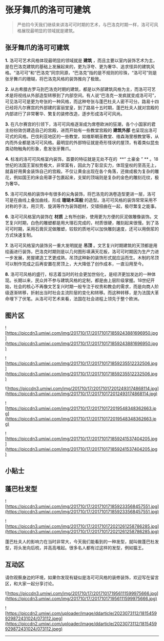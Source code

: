 # 张牙舞爪的洛可可建筑

> 严伯钧今天我们继续来讲洛可可时期的艺术，与巴洛克时期一样，洛可可风格展现最明显的领域就是建筑。

## 张牙舞爪的洛可可建筑

 **1.** 洛可可艺术风格体现最明显的领域就是 **建筑** ，而且主要以室内装饰艺术为主，是在巴洛克建筑的基础上发展起来的，更为浮夸、更为奢华、追求怪异的建筑风格。“洛可可”和“巴洛克”同宗同源，“巴洛克”指的是不规则的珍珠，“洛可可”则是张牙舞爪的珊瑚，将巴洛克风格的装饰推向了极致。

 **2.** 从古希腊古罗马到巴洛克时期的建筑，都是以外部建筑风格为主，而洛可可艺术是将视线从外部造型转移到了内部空间。有人说“巴洛克一发疯就变成洛可可”，可见洛可可是更为夸张的一种风格，而这种夸张与蓬巴杜夫人密不可分。路易十四已经将凡尔赛宫的外部建的富丽堂皇，到了路易十五时期，蓬巴杜夫人就对宫殿的内部进行了非常奢华、繁复的装修改造，逐步形成洛可可风尚。

 **3.** 在凡尔赛宫的引领下，洛可可风格逐渐成为席卷欧洲的狂潮，各个小国家的君主纷纷效仿建造自己的宫殿，进而开始有一些教堂宫殿的 **建筑外部** 也呈现出洛可可式的风格。巴伐利亚地区的一些教堂，如维斯朝圣教堂、维森海里根教堂等，从内而外全都是洛可可风格。最明显的外部特征就是奇形怪状的屋顶，有着类似昆虫类动物触角的形象，愈发张牙舞爪。

 **4.** 标准的洛可可风格室内装饰，首要的特征就是无处不在的  **“ 土豪金 ” ** 。18世纪的法国王室权势极大，非常富有，因此为了彰显实力，体现皇权的至高无上，就喜好用黄金装饰自己的宫殿。不仅让黄金出现在各个角落，还做成极为复杂的雕花，例如国王的床会用罩子包裹起来，支架的顶端则是复杂的金色的雕刻花纹，极为奢华。

 **5.** 洛可可风格的装饰中有很多的尖角装饰，将巴洛克的涡卷造型更进一层，洛可可是在曲线上叠加曲线，形成 **珊瑚木耳般** 的造型。洛可可风格的装饰常常采用不对称的手法，用贝壳、旋涡等作为装饰题材，交错扭曲在一起，极尽繁复之能事。

 **6.** 洛可可风格室内装饰在 **材质** 上有所创新，使用更为方便的灰泥做雕像装饰。文艺复兴时期，白色的雕塑都是用大理石完成的，材质很硬，雕刻起来很慢。到了洛可可时期，采用石膏灰泥做雕塑，较软的质地可以加快雕刻速度，还可以用倒浆的方式快速复制。

 **7.** 洛可可风格室内装饰另一重大发明就是 **吊顶** 。文艺复兴时期建筑的天顶都是用绘画进行装饰，巴洛克时期则是以几何图形填满天花板，洛可可时期因为生产力进一步发展，房屋建造工艺更成熟，吊顶这种新的装饰形式就应运而生。木制的吊顶可以制作完成之后再安置在房顶上，大大降低了创作成本，一直沿用至今。

 **8.** 洛可可风格的盛行，标志着当时的社会更加世俗化，是经济更加发达的一种体现。长期以来，民众并不参与建筑风格的定制，都是由上层阶级掌握。18世纪开始，社会的核心不再像文艺复兴时期一般专注于权贵和教会的需求，而是向商人阶级逐渐转移，折射出当时社会主流阶层的变化和转移。而这种转移，是为法国大革命埋下了伏笔。从洛可可艺术来看，法国在社会进程上领先于整个欧洲。

## 图片区

![https://piccdn3.umiwi.com/img/201710/17/201710171859243881696950.jpg](https://piccdn3.umiwi.com/img/201710/17/201710171859243881696950.jpg)

![https://piccdn3.umiwi.com/img/201710/17/201710171859235512232506.jpg](https://piccdn3.umiwi.com/img/201710/17/201710171859235512232506.jpg)

![https://piccdn3.umiwi.com/img/201710/17/201710172012493174868114.jpg](https://piccdn3.umiwi.com/img/201710/17/201710172012493174868114.jpg)

![https://piccdn3.umiwi.com/img/201710/17/201710172019548348362663.jpg](https://piccdn3.umiwi.com/img/201710/17/201710172019548348362663.jpg)

![https://piccdn3.umiwi.com/img/201710/17/201710171859241537404205.jpg](https://piccdn3.umiwi.com/img/201710/17/201710171859241537404205.jpg)

## 小贴士

## 蓬巴杜发型

![https://piccdn3.umiwi.com/img/201710/17/201710171859233568457551.jpg](https://piccdn3.umiwi.com/img/201710/17/201710171859233568457551.jpg)

![https://piccdn3.umiwi.com/img/201710/17/201710172021261258786285.jpg](https://piccdn3.umiwi.com/img/201710/17/201710172021261258786285.jpg)

蓬巴杜夫人的影响力在当时非常大，今天我们能看到的一种发型，就叫做蓬巴杜发型，将头发向后梳，并高高堆起。很多名人都有过这样的发型，例如猫王。

## 互动区

请你观察身边的环境，如果你发现有疑似是洛可可风格的装修装饰，欢迎写在留言区，和大家一起分享讨论。

![https://piccdn3.umiwi.com/img/201710/17/201710171956111599975666.jpg](https://piccdn3.umiwi.com/img/201710/17/201710171956111599975666.jpg)

![https://piccdn2.umiwi.com/uploader/image/ddarticle/2023073112/1815459929872431024/073112.jpeg](https://piccdn2.umiwi.com/uploader/image/ddarticle/2023073112/1815459929872431024/073112.jpeg)

---
